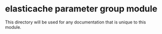 # elasticache parameter group module

This directory will be used for any documentation that is unique to this module.
